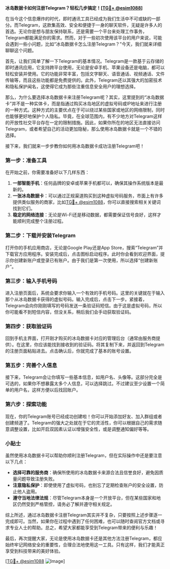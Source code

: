 **冰岛数据卡如何注册Telegram？轻松几步搞定！[[TG💪+ @esim1088](https://t.me/s/esim1088)]**

在当今这个信息爆炸的时代，即时通讯工具已经成为我们生活中不可或缺的一部分。而Telegram，这款集高效、安全和便捷于一身的聊天软件，无疑是许多人的首选。无论你是想与朋友保持联系，还是需要一个平台来处理工作事务，Telegram都能满足你的需求。然而，对于一些初次使用该平台的用户来说，可能会遇到一些小问题，比如“冰岛数据卡怎么注册Telegram？”今天，我们就来详细聊聊这个问题。

首先，让我们简单了解一下Telegram的基本情况。Telegram是一款基于云存储的即时通讯应用，它支持跨平台使用，无论是安卓手机、苹果设备还是电脑，都可以轻松安装并使用。它的功能非常丰富，包括文字聊天、语音通话、视频通话、文件传输等，而且这些功能都是免费提供的。此外，Telegram还以其强大的加密技术和隐私保护闻名，这使得它成为那些注重信息安全用户的理想选择。

那么，为什么要选择冰岛数据卡来注册Telegram呢？其实，这里提到的“冰岛数据卡”并不是一种实体卡，而是指通过购买冰岛地区的虚拟号码或IP地址来进行注册的一种方式。这种方式的主要优点在于可以绕过某些国家或地区的网络限制，同时也能够更好地保护个人隐私。毕竟，在全球范围内，有不少地方对Telegram这样的开放性社交平台存在一定的限制措施。因此，如果你所在的地区无法直接访问Telegram，或者希望自己的活动更加隐秘，那么使用冰岛数据卡就是一个不错的选择。

接下来，我们就来一步步教你如何用冰岛数据卡成功注册Telegram吧！

### 第一步：准备工具

在开始之前，你需要准备好以下几样东西：

1. **一部智能手机**：任何品牌的安卓或苹果手机都可以，确保其操作系统版本是最新的。
2. **一张冰岛数据卡**：可以通过正规渠道购买到这种虚拟号码服务，市面上有许多提供类似服务的商家，比如[TG💪+ @esim1088](https://t.me/s/esim1088)，你可以直接搜索相关关键词找到它们。
3. **稳定的网络连接**：无论是Wi-Fi还是移动数据，都需要保证信号良好，这样才能顺利完成整个注册过程。

### 第二步：下载并安装Telegram

打开你的手机应用商店，无论是Google Play还是App Store，搜索“Telegram”并下载官方应用程序。安装完成后，点击图标启动程序。此时你会看到欢迎界面，提示你创建新账户或登录已有账户。由于我们是第一次使用，所以选择“创建新账户”。

### 第三步：输入手机号码

进入注册页面后，系统会要求你输入一个有效的手机号码。这里的关键就在于输入那个从冰岛数据卡获得的虚拟号码。输入完成后，点击下一步。紧接着，Telegram会向你刚刚填写的号码发送一条验证码短信。由于这是虚拟号码，所以你可能看不到短信内容，但没关系，稍后我们会手动获取验证码。

### 第四步：获取验证码

回到手机主界面，打开刚才购买的冰岛数据卡对应的管理后台（通常由服务商提供）。在这里，你应该能找到接收到的验证码。将其复制下来，并返回到Telegram的注册页面粘贴进去。点击确认后，你就完成了基本的账号设置。

### 第五步：完善个人信息

接下来，Telegram会让你填写一些基本信息，如用户名、头像等。这部分完全是可选的，如果你不想暴露太多个人信息，可以选择跳过。不过建议至少设置一个简单的用户名，这样方便以后找回账户。

### 第六步：探索功能

现在，你的Telegram账号已经成功创建啦！你可以开始添加好友、加入群组或者创建频道了。Telegram的强大之处就在于它的灵活性，你可以根据自己的需求随意调整设置，比如开启双因素认证以增强安全性，或是调整通知偏好等等。

### 小贴士

虽然使用冰岛数据卡可以帮助你顺利注册Telegram，但在实际操作中还是要注意以下几点：

- **选择可靠的服务商**：确保所使用的冰岛数据卡来源合法且信誉良好，避免因质量问题导致注册失败。
- **注意隐私保护**：即使使用了虚拟号码，也别忘了定期检查账户的安全设置，防止他人盗用。
- **遵守当地法律法规**：尽管Telegram本身是一个开放平台，但在某些国家和地区仍然受到严格管控，请务必了解并遵守相关规定。

综上所述，通过冰岛数据卡注册Telegram其实并不复杂，只要按照上述步骤逐一完成即可。当然，如果你在过程中遇到了任何困难，也可以随时查阅官方文档或寻求专业人士的帮助。总之，希望大家都能享受到Telegram带来的便利与乐趣！

最后，再次提醒大家，无论是使用冰岛数据卡还是其他方法注册Telegram，都应始终牢记网络安全的重要性，合理合法地使用这一工具。只有这样，我们才能真正享受到科技带来的美好体验。

[[TG💪+ @esim1088](https://t.me/s/esim1088) ![Image](https://i.postimg.cc/4NQfJmqS/Snipaste-2025-05-13-00-14-12.png)]